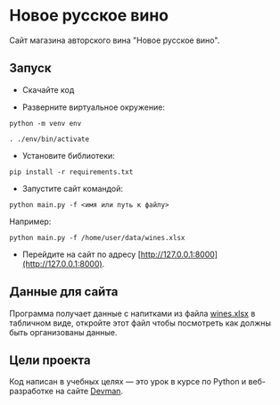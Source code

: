 # Новое русское вино

Сайт магазина авторского вина "Новое русское вино".

## Запуск

- Скачайте код

- Разверните виртуальное окружение:

```
python -m venv env

. ./env/bin/activate
```

- Установите библиотеки: 

```
pip install -r requirements.txt
```

- Запустите сайт командой: 

```
python main.py -f <имя или путь к файлу>
```
Например:
```
python main.py -f /home/user/data/wines.xlsx
```

- Перейдите на сайт по адресу [http://127.0.0.1:8000](http://127.0.0.1:8000).

## Данные для сайта

Программа получает данные с напитками из файла [wines.xlsx](https://github.com/VrHb/wine/blob/master/wines.xlsx) в табличном виде, откройте этот файл чтобы посмотреть как должны быть организованы данные.


## Цели проекта

Код написан в учебных целях — это урок в курсе по Python и веб-разработке на сайте [Devman](https://dvmn.org).
